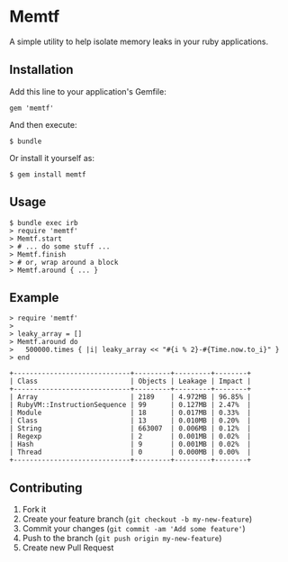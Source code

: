 # Memtf

A simple utility to help isolate memory leaks in your ruby applications.

## Installation

Add this line to your application's Gemfile:

    gem 'memtf'

And then execute:

    $ bundle

Or install it yourself as:

    $ gem install memtf

## Usage
    
    $ bundle exec irb
    > require 'memtf'
    > Memtf.start
    > # ... do some stuff ...
    > Memtf.finish 
    > # or, wrap around a block
    > Memtf.around { ... }

## Example
    
    > require 'memtf'
    > 
    > leaky_array = []
    > Memtf.around do
	>   500000.times { |i| leaky_array << "#{i % 2}-#{Time.now.to_i}" }
    > end
 
    +-----------------------------+---------+---------+--------+
    | Class                       | Objects | Leakage | Impact |
    +-----------------------------+---------+---------+--------+
    | Array                       | 2189    | 4.972MB | 96.85% |
    | RubyVM::InstructionSequence | 99      | 0.127MB | 2.47%  |
    | Module                      | 18      | 0.017MB | 0.33%  |
    | Class                       | 13      | 0.010MB | 0.20%  |
    | String                      | 663007  | 0.006MB | 0.12%  |
    | Regexp                      | 2       | 0.001MB | 0.02%  |
    | Hash                        | 9       | 0.001MB | 0.02%  |
    | Thread                      | 0       | 0.000MB | 0.00%  |
    +-----------------------------+---------+---------+--------+


## Contributing

1. Fork it
2. Create your feature branch (`git checkout -b my-new-feature`)
3. Commit your changes (`git commit -am 'Add some feature'`)
4. Push to the branch (`git push origin my-new-feature`)
5. Create new Pull Request
